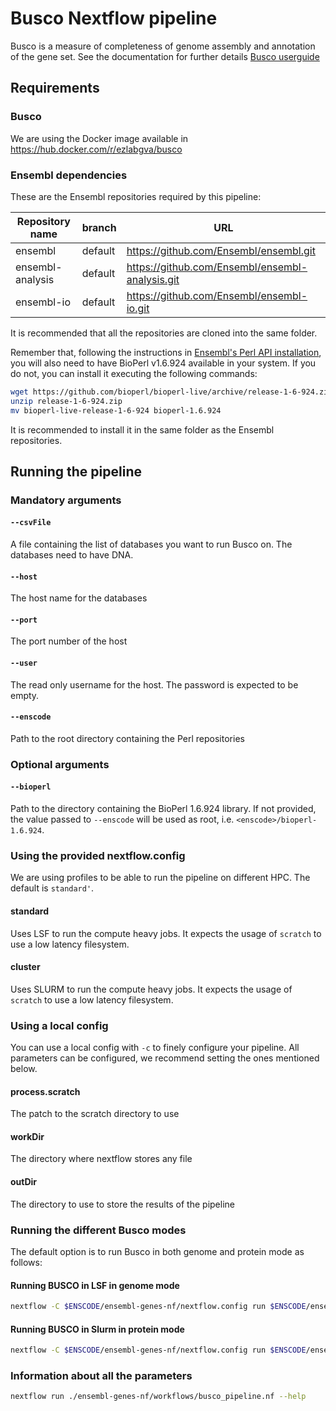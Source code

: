 # Busco Nextflow pipeline

Busco is a measure of completeness of genome assembly and annotation of the gene set. See the documentation for further details [Busco userguide](https://busco.ezlab.org/busco_userguide.html)

## Requirements

### Busco
We are using the Docker image available in https://hub.docker.com/r/ezlabgva/busco

### Ensembl dependencies
These are the Ensembl repositories required by this pipeline:

| Repository name | branch | URL|
|-----------------|--------|----|
| ensembl | default | https://github.com/Ensembl/ensembl.git |
| ensembl-analysis | default | https://github.com/Ensembl/ensembl-analysis.git |
| ensembl-io | default | https://github.com/Ensembl/ensembl-io.git |

It is recommended that all the repositories are cloned into the same folder.

Remember that, following the instructions in [Ensembl's Perl API installation](http://www.ensembl.org/info/docs/api/api_installation.html), you will also need to have BioPerl v1.6.924 available in your system. If you do not, you can install it executing the following commands:

```bash
wget https://github.com/bioperl/bioperl-live/archive/release-1-6-924.zip
unzip release-1-6-924.zip
mv bioperl-live-release-1-6-924 bioperl-1.6.924
```

It is recommended to install it in the same folder as the Ensembl repositories.

## Running the pipeline


### Mandatory arguments

#### `--csvFile`
A file containing the list of databases you want to run Busco on. The databases need to have DNA.

#### `--host`
The host name for the databases

#### `--port`
The port number of the host

#### `--user`
The read only username for the host. The password is expected to be empty.

#### `--enscode`
Path to the root directory containing the Perl repositories

### Optional arguments

#### `--bioperl`
Path to the directory containing the BioPerl 1.6.924 library. If not provided, the value passed to `--enscode` will be used as root, i.e. `<enscode>/bioperl-1.6.924`.


### Using the provided nextflow.config
We are using profiles to be able to run the pipeline on different HPC. The default is `standard'`.

#### standard
Uses LSF to run the compute heavy jobs. It expects the usage of `scratch` to use a low latency filesystem.

#### cluster
Uses SLURM to run the compute heavy jobs. It expects the usage of `scratch` to use a low latency filesystem.


### Using a local config
You can use a local config with `-c` to finely configure your pipeline. All parameters can be configured, we recommend setting the ones mentioned below.

#### process.scratch
The patch to the scratch directory to use

#### workDir
The directory where nextflow stores any file

#### outDir
The directory to use to store the results of the pipeline


### Running the different Busco modes
The default option is to run Busco in both genome and protein mode as follows:

#### Running BUSCO in LSF in genome mode
```bash
nextflow -C $ENSCODE/ensembl-genes-nf/nextflow.config run $ENSCODE/ensembl-genes-nf/workflows/busco_pipeline.nf --host <mysql_host> --port <mysql_port> --user <mysql_user> --enscode $ENSCODE --csvFile <csv_file_path> --mode genome

``` 
#### Running BUSCO in Slurm in protein mode
```bash
nextflow -C $ENSCODE/ensembl-genes-nf/nextflow.config run $ENSCODE/ensembl-genes-nf/workflows/busco_pipeline.nf --profile slurm --host <mysql_host> --port <mysql_port> --user <mysql_user> --enscode $ENSCODE --csvFile <csv_file_path> --mode protein
```

### Information about all the parameters

```bash
nextflow run ./ensembl-genes-nf/workflows/busco_pipeline.nf --help
```
